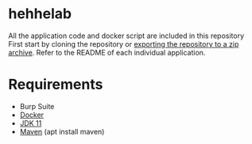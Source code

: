 # hehhelab
 All the application code and docker script are included in this repository
 First start by cloning the repository or [exporting the repository to a zip archive](https://github.com/etozhsanya/hehhelab/archive/refs/heads/main.zip). Refer to the README of each individual application.
 
# Requirements
- Burp Suite
- [Docker](https://www.docker.com/products/docker-desktop)
- [JDK 11](https://jdk.java.net/archive/)
- [Maven](https://maven.apache.org/install.html) (apt install maven)
